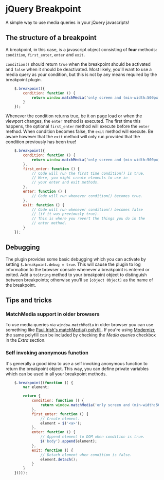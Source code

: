 # jQuery Breakpoint

A simple way to use media queries in your jQuery javascripts!

## The structure of a breakpoint

A breakpoint, in this case, is a javascript object consisting of **four** methods: `condition`, `first_enter`, `enter` and `exit`.

`condition()` should return `true` when the breakpoint should be activated and `false` when it should be deactivated. Most likely, you'll want to use a media query as your condition, but this is not by any means required by the breakpoint plugin.

```javascript
	$.breakpoint({
		condition: function () {
			return window.matchMedia('only screen and (min-width:500px)').matches;
		}
	});
```

Whenever the condition returns true, be it on page load or when the viewport changes, the `enter` method is executed. The first time this happens, the optional `first_enter` method will execute before the `enter` method. When condition becomes false, the `exit` method will execute. Be aware however that the `exit` method will only run provided that the condition previously has been true!

```javascript
	$.breakpoint({
		condition: function () {
			return window.matchMedia('only screen and (min-width:500px)').matches;
		},
		first_enter: function () {
			// Code will run the first time condition() is true.
			// Here, you might create elements to use in
			// your enter and exit methods.
		},
		enter: function () {
			// Code will run whenever condition() becomes true.
		},
		exit: function () {
			// Code will run whenever condition() becomes false
			// (if it was previously true).
			// This is where you revert the things you do in the
			// enter method.
		}
	});
```

## Debugging

The plugin provides some basic debugging which you can activate by setting `$.breakpoint.debug = true`. This will cause the plugin to log information to the browser console whenever a breakpoint is entered or exited. Add a `toString` method to your breakpoint object to distinguish between breakpoints; otherwise you'll se `[object Object]` as the name of the breakpoint.


## Tips and tricks

### MatchMedia support in older browsers

To use media queries via `window.matchMedia` in older browser you can use something like [Paul Irish's matchMedia() polyfill](https://github.com/paulirish/matchMedia.js). If you're using [Modernizr](http://modernizr.com/download/#-touch-mq-teststyles-prefixes), the same polyfill can be included by checking the *Media queries* checkbox in the *Extra* section.

### Self invoking anonymous function

It's generally a good idea to use a self invoking anonymous function to return the breakpoint object. This way, you can define private variables which can be used in all your breakpoint methods.

```javascript
	$.breakpoint((function () {
		var element;

		return {
			condition: function () {
				return window.matchMedia('only screen and (min-width:500px)').matches;
			},
			first_enter: function () {
				// Create element.
				element = $('<a>');
			},
			enter: function () {
				// Append element to DOM when condition is true.
				$('body').append(element);
			},
			exit: function () {
				// Detach element when condition is false.
				element.detach();
			}
		}
	}()));
```